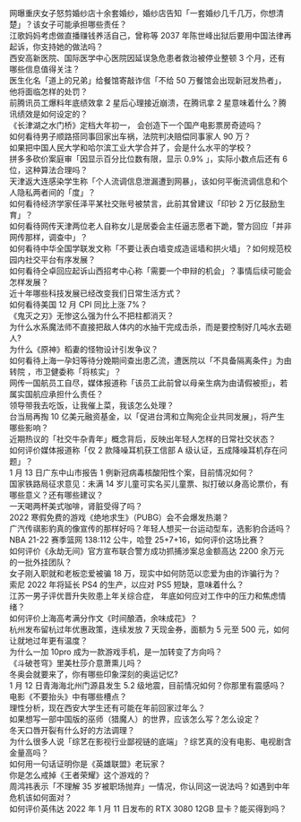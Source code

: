 网曝重庆女子怒剪婚纱店十余套婚纱，婚纱店告知「一套婚纱几千几万，你想清楚」？该女子可能承担哪些责任？  
江歌妈妈考虑做直播赚钱养活自己，曾称等 2037 年陈世峰出狱后要用中国法律再起诉，你支持她的做法吗？  
西安高新医院、国际医学中心医院因延误急危患者救治被停业整顿 3 个月，还有哪些信息值得关注？  
医生化名「道上的兄弟」给餐馆寄敲诈信「不给 50 万餐馆会出现新冠发热者」，他将面临怎样的处罚？  
前腾讯员工爆料年底绩效拿 2 星后心理接近崩溃，在腾讯拿 2 星意味着什么？腾讯绩效是如何设定的？  
《长津湖之水门桥》定档大年初一， 会创造下一个国产电影票房奇迹吗？  
如何看待男子顺路搭同事回家出车祸，法院判决赔偿同事家人 90 万？  
如果把中国人民大学和哈尔滨工业大学合并了，会是什么水平的学校？  
拼多多砍价案庭审「因显示百分比位数有限，显示 0.9% 」，实际小数点后还有 6 位，这种算法合理吗？  
天津返大连感染学生称「个人流调信息泄漏遭到网暴」，该如何平衡流调信息和个人隐私两者间的「度」？  
如何看待经济学家任泽平某社交账号被禁言，此前其曾建议「印钞 2 万亿鼓励生育」？  
如何看待网传天津两位老人自称女儿是居委会主任逼志愿者下跪，警方回应「并非网传那样，调查中」？  
如何看待中华全国学联发文称「不要让表白墙变成造谣墙和拱火墙」？如何规范校园内社交平台有序发展？  
如何看待仝卓回应起诉山西招考中心称「需要一个申辩的机会」？事情后续可能会怎样发展？  
近十年哪些科技发展已经改变我们日常生活方式？  
如何看待美国 12 月 CPI 同比上涨 7%？  
《鬼灭之刃》无惨这么强为什么不把柱都消灭？  
为什么水系魔法师不直接把敌人体内的水抽干完成击杀，而是要控制好几吨水去砸人?  
为什么《原神》稻妻的怪物设计引发争议？  
如何看待上海一孕妇等待分娩期间查出患乙流，遭医院以「不具备隔离条件」为由转院 ，市卫健委称「将核实」？  
网传一国航员工自尽，媒体报道称「该员工此前曾以母亲生病为由请假被拒」，若属实国航应承担什么责任？  
领导带我去吃饭，让我催上菜，我该怎么处理？  
台当局再掏 10 亿美元融资基金，以「促进台湾和立陶宛企业共同发展」，将产生哪些影响？  
近期热议的「社交牛杂青年」概念背后，反映出年轻人怎样的日常社交状态？  
如何评价媒体报道称「仅 2 款降噪耳机获工信部 A 级认证，五成降噪耳机存在问题」？  
1 月 13 日广东中山市报告 1 例新冠病毒核酸阳性个案，目前情况如何？  
国家铁路局征求意见：未满 14 岁儿童可实名买儿童票、拟打破以身高论票价，有哪些意义？还有哪些建议？  
一天喝两杯美式咖啡，肾脏受得了吗？  
2022 寒假免费的游戏《绝地求生》（PUBG）会不会爆发热潮？  
广汽传祺影豹真的像宣传的那样好吗？年轻人想买一台运动型车，选影豹合适吗？  
NBA 21-22 赛季篮网 138:112 公牛，哈登 25+7+16，如何评价这场比赛？  
如何评价《永劫无间》官方宣布联合警方成功抓捕涉案总金额高达 2200 余万元的一批外挂团队？  
女子刚入职就和老板恋爱被骗 18 万，现实中如何防范以恋爱为由的诈骗行为？  
索尼 2022 年将延长 PS4 的生产，以应对 PS5 短缺，意味着什么？  
江苏一男子评优晋升失败患上年关综合症， 年底如何应对工作中的压力和焦虑情绪？  
如何评价上海高考满分作文《时间酿酒，余味成花》？  
杭州发布留杭过年优惠政策，连续发放 7 天现金券，面额为 5 元至 500 元，如何让就地过年更有温度？  
为什么一加 10pro 成为一款游戏手机，是一加转变了方向吗？  
《斗破苍穹》里美杜莎介意萧熏儿吗？  
冬奥会就要来了，你有哪些印象深刻的奥运记忆?  
1 月 12 日青海海北州门源县发生 5.2 级地震，目前情况如何？你那里有震感吗？  
电影《不要抬头》中有哪些槽点？  
理性分析，现在西安大学生还有可能在年前回家过年么？  
如果想写一部中国版的巫师（猎魔人）的世界，应该怎么写？怎么设定？  
冬天口唇开裂有什么好的方法调理？  
为什么很多人说「综艺在影视行业鄙视链的底端」？综艺真的没有电影、电视剧含金量高吗？  
如何用一句话证明你是《英雄联盟》老玩家？  
你是怎么戒掉《王者荣耀》这个游戏的？  
周鸿祎表示「不理解 35 岁被职场抛弃」一情况，你认同这一说法吗？如遇到中年危机该如何面对？  
如何评价英伟达 2022 年 1 月 11 日发布的 RTX 3080 12GB 显卡？能买得到吗？  
